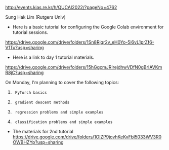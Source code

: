 http://events.kias.re.kr/h/QUCAI2022/?pageNo=4762

Sung Hak Lim (Rutgers Univ)

- Here is a basic tutorial for configuring the Google Colab environment for tutorial sessions.

https://drive.google.com/drive/folders/1Sn8Rjqr2v_eH0Yo-5i6vL1prZf6-V1Tu?usp=sharing

- Here is a link to day 1 tutorial materials.

https://drive.google.com/drive/folders/15hGgcmJRIrejdhwVDfN0gBrIAVKmR8jC?usp=sharing

On Monday, I'm planning to cover the following topics:

1.      PyTorch basics

2.      gradient descent methods

3.      regression problems and simple examples

4.      classification problems and simple examples

- The materials for 2nd tutorial
https://drive.google.com/drive/folders/1OIZP9jovhKeKvFbl5033WV3R0OWBHZYp?usp=sharing

 
